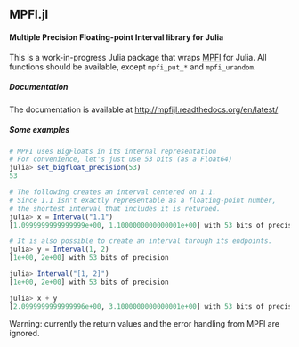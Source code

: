 ## MPFI.jl

#### Multiple Precision Floating-point Interval library for Julia

This is a work-in-progress Julia package that wraps [MPFI](http://perso.ens-lyon.fr/nathalie.revol/software.html) 
for Julia. All functions should be available, except `mpfi_put_*` and `mpfi_urandom`.

##### Documentation

The documentation is available at http://mpfijl.readthedocs.org/en/latest/

##### Some examples

```julia
# MPFI uses BigFloats in its internal representation
# For convenience, let's just use 53 bits (as a Float64)
julia> set_bigfloat_precision(53)
53

# The following creates an interval centered on 1.1.
# Since 1.1 isn't exactly representable as a floating-point number,
# the shortest interval that includes it is returned.
julia> x = Interval("1.1")
[1.0999999999999999e+00, 1.1000000000000001e+00] with 53 bits of precision

# It is also possible to create an interval through its endpoints.
julia> y = Interval(1, 2)
[1e+00, 2e+00] with 53 bits of precision

julia> Interval("[1, 2]")
[1e+00, 2e+00] with 53 bits of precision

julia> x + y
[2.0999999999999996e+00, 3.1000000000000001e+00] with 53 bits of precision
```

Warning: currently the return values and the error handling from MPFI are ignored.
